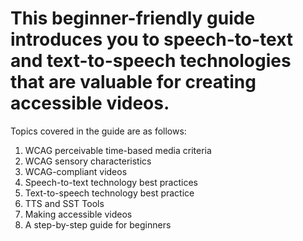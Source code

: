 
<h1>This beginner-friendly guide introduces you to speech-to-text and text-to-speech technologies that are valuable for creating accessible videos.</h1>

Topics covered in the guide are as follows:
<ol>
<li> WCAG perceivable time-based media criteria </li>
<li> WCAG sensory characteristics </li>
<li> WCAG-compliant videos </li>
<li> Speech-to-text technology best practices </li>
<li> Text-to-speech technology best practice </li>
<li> TTS and SST Tools </li>
<li> Making accessible videos </li>
<li> A step-by-step guide for beginners </li>
